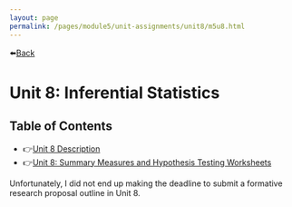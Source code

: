 ```yaml
---
layout: page
permalink: /pages/module5/unit-assignments/unit8/m5u8.html
---
```


⬅️[Back](/pages/module5.html)

# Unit 8: Inferential Statistics

## Table of Contents

- 👉[Unit 8 Description](/pages/module5/unit-assignments/unit8/m5u8-description.html)
- 👉[Unit 8: Summary Measures and Hypothesis Testing Worksheets](/pages/module5/unit-assignments/unit8/m5u8-worksheets.html)

Unfortunately, I did not end up making the deadline to submit a formative research proposal outline in Unit 8.
